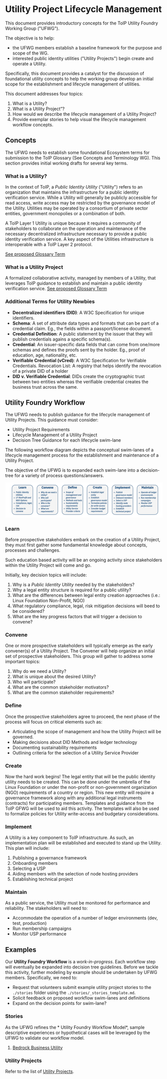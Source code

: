 # Utility Project Lifecycle Management

This document provides introductory concepts for  the ToIP Utility Foundry Working Group ("UFWG").

The objective is to help:

* the UFWG members establish a baseline framework for the purpose and scope of the WG.
* interested public identity utilities ("Utility Projects") begin create and operate a Utility.

Specifically, this document provides a catalyst for the discussion of foundational utility concepts to help the working group develop an initial scope for the establishment and lifecycle management of utilities.

This document addresses four topics:

1. What is a Utility?
0. What is a Utility Project”?
0. How would we describe the lifecycle management of a Utility Project?
0. Provide exemplar stories to help visual the lifecycle management workflow concepts.

## Concepts
The UFWG needs to establish some foundational
Ecosystem terms for submission to the ToIP Glossary (See Concepts and Terminology WG). This section provides initial working drafts for several key terms.

### What is a Utility?
In the context of ToIP, a *Public Identity Utility* ("Utility") refers to an organization that maintains the infrastructure for a public identity verification service. While a Utility will generally be publicly accessible for read access, write access may be restricted by the governance model of the Utility. Utilities may be operated by a consortium of private sector entities, government monopolies or a combination of both.

A ToIP Layer 1 Utility is unique because it requires a community of stakeholders to collaborate on the operation and maintenance of the necessary decentralized infrastructure necessary to provide a public identity verification service. A key aspect of the Utilities infrastructure is interoperable with a  ToIP Layer 2 protocol.

[See proposed Glossary Term](https://github.com/trustoverip/concepts-and-terminology-wg/issues/20)

### What is a Utility Project
A formalized collaborative activity, managed by members of a Utility, that leverages ToIP guidance to establish and maintain a public identity verification service.  [See proposed Glossary Term](https://github.com/trustoverip/concepts-and-terminology-wg/issues/21)

### Additional Terms for Utility Newbies
* **Decentralized identifiers (DID)**: A W3C Specification for unique identifiers.
* **Schema**: A set of attribute data types and formats that can be part of a credential claim. Eg., the fields within a passport/license document.
* **Credential Definition**: A public statement by the issuer that they will publish credentials agains a specific schema(s).
* **Credential**: An issuer-specific data fields that can come from one/more schemas and defines the proofs sent by the holder. Eg., proof of education, age, nationality, etc.
* **Verifiable Credential (vCred)**: A W3C Specification for Verifiable Credentials.
Revocation List: A registry that helps identify the revocation of a private DID of a holder
* **DID v. Verifiable Credential**:  DIDs create the cryptographic trust between two entities whereas the verifiable credential creates the business trust across the same.

## Utility Foundry Workflow
The UFWG needs to publish guidance for the lifecycle management of Utility Projects. This guidance must consider:

* Utility Project Requirements
* Lifecycle Management of a Utility Project
* Decision Tree Guidance for each lifecycle swim-lane

The following workflow diagram depicts the conceptual swim-lanes of a lifecycle management process for the establishment and maintenance of a Utility Project.

The objective of the UFWG is to expanded each swim-lane into a decision-tree for a variety of process questions/answers.

![swimlanes](./img/workflow-swimlanes.png)

### Learn
Before prospective stakeholders embark on the creation of a Utility Project, they must first gather some fundamental knowledge about concepts, processes and challenges.

Such education based activity will be an ongoing activity since stakeholders within the Utility Project will come and go.

Initially, key decision topics will include:

1. Why is a *Public Identity Utility* needed by the stakeholders?
2. Why a legal entity structure is required for a public utility?
3. What are the differences between legal entity creation approaches (i.e.: Linux Foundation Non-Profit, NGO)
4. What regulatory compliance, legal, risk mitigation decisions will beed to be considered?
5. What are the key progress factors that will trigger a decision to convene?

### Convene
One or more prospective stakeholders will typically emerge as the early convener(s) of a Utility Project. The Convener will help organize an initial set of prospective stakeholders. This group will gather to address some important topics:

1. Why do we need a Utility?
2. What is unique about the desired Utility?
3. Who will participate?
4. What are the common stakeholder motivators?
5. What are the common stakeholder requirements?

### Define
Once the prospective stakeholders agree to proceed, the next phase of the process will focus on critical elements such as:

* Articulating the scope of management and how the Utility Project will be governed.
* Making decisions about DID Methods and ledger technology
* Documenting sustainability requirements
* Outlining criteria for the selection of a Utility Service Provider

### Create
Now the hard work begins! The legal entity that will be the public identity utility needs to be created. This can be done under the umbrella of the Linux Foundation or under the non-profit or  non-government organization (NGO) requirements of a country or region. This new entity will require a governance framework along with any additional legal instruments (contracts) for participating members. Templates and guidance from the ToIP GFWG will be used to aid this activity. The templates will also be used to formalize policies for Utility write-access and budgetary considerations.

### Implement
A Utility is a key component to ToIP infrastructure. As such, an implementation plan will be established and executed to stand up the Utility. This plan will include:

1. Publishing a governance framework
2. Onboarding members
3. Selecting a USP
4. Aiding members with the selection of node hosting providers
5. Establishing technical project

### Maintain
As a public service, the Utility must be monitored for performance and reliability. The stakeholders will need to:

* Accommodate the operation of a number of ledger environments (dev, test, production)
* Run membership campaigns
* Monitor USP performance

## Examples
Our **Utility Foundry Workflow** is a *work-in-progress*. Each workflow step will eventually be expanded into decision tree guidelines. Before we tackle this activity,  further modeling by example should be undertaken by UFWG members. Specifically, we need to:

* Request that volunteers submit example utility  project stories to the ```./stories``` folder using the ```./stories/_stories_template.md```.
* Solicit feedback on proposed workflow swim-lanes and definitions
* Expand on the decision points for swim-lane?

### Stories
As the UFWG refines the * Utility Foundry Workflow Model*, sample descriptive experiences or hypothetical cases will be leveraged by the UFWG to validate our workflow model.

1. [Bedrock Business Utility](./stories/bbu.md)

### Utility Projects
Refer to the list of [Utility Projects](../UTILITY_LIST.md).

